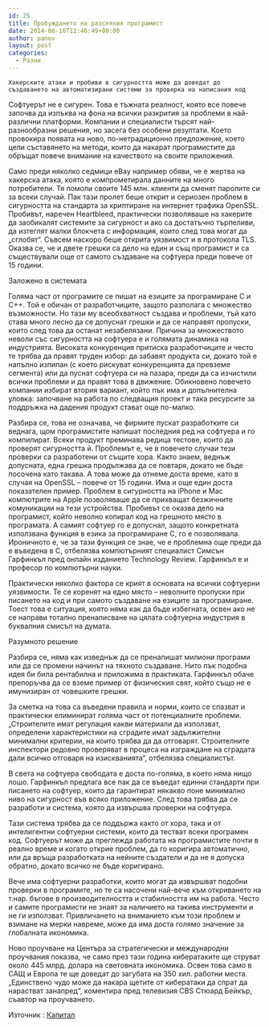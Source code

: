 ```yaml
---
id: 25
title: Пробуждането на разсеяния програмист
date: 2014-06-16T12:46:49+00:00
author: panev
layout: post
categories:
  - Разни
---
```

`Хакерските атаки и пробиви в сигурността може да доведат до създаването на автоматизирани системи за проверка на написания код`

Софтуерът не е сигурен. Това е тъжната реалност, която все повече започва да изпъква на фона на всички разкрития за проблеми в най-различни платформи. Компании и специалисти търсят най-разнообразни решения, но засега без особени резултати. Което провокира появата на ново, по-нетрадиционно предложение, което цели съставянето на методи, които да накарат програмистите да обръщат повече внимание на качеството на своите приложения.

Само преди няколко седмици еBay например обяви, че е жертва на хакерска атака, която е компрометирала данните на много потребители. Тя помоли своите 145 млн. клиенти да сменят паролите си за всеки случай. Пак тази пролет беше открит и сериозен проблем в сигурността на стандарта за криптиране на интернет трафика OpenSSL. Пробивът, наречен Heartbleed, практически позволяваше на хакерите да заобикалят системите за сигурност и ако са достатъчно търпеливи, да изтеглят малки блокчета с информация, които след това могат да &#8222;сглобят&#8220;. Съвсем наскоро беше открита уязвимост и в протокола TLS. Оказва се, че и двете грешки са дело на един и същ програмист и са съществували още от самото създаване на софтуера преди повече от 15 години.  
<!--more-->

Заложено в системата

Голяма част от програмите се пишат на езиците за програмиране C и C++. Той е обичан от разработчиците, защото разполага с множество възможности. Но тази му всеобхватност създава и проблеми, тъй като става много лесно да се допуснат грешки и да се направят пропуски, които след това да останат незабелязани. Причина за множеството неволи със сигурността на софтуера е и голямата динамика на индустрията. Високата конкуренция притиска разработчиците и често те трябва да правят труден избор: да забавят продукта си, докато той е напълно изпипан (с което рискуват конкуренцията да превземе сегмента) или да пуснат софтуера си на пазара, преди да са изчистили всички проблеми и да правят това в движение. Обикновено повечето компании избират втория вариант, който пък има и допълнителна уловка: започване на работа по следващия проект и така ресурсите за поддръжка на дадения продукт стават още по-малко.

Разбира се, това не означава, че фирмите пускат разработките си веднага, щом програмистите напишат последния ред на софтуера и го компилират. Всеки продукт преминава редица тестове, които да проверят сигурността й. Проблемът е, че в повечето случаи тези проверки са разработени от същите хора. Както знаем, веднъж допусната, една грешка продължава да се повтаря, докато не бъде посочена като такава. А това може да отнеме доста време, като в случая на OpenSSL &#8211; повече от 15 години. Има и още един доста показателен пример. Проблем в сигурността на iPhone и Mac компютрите на Apple позволяваше да се прихващат безжичните комуникации на тези устройства. Пробивът се оказва дело на програмист, който неволно копирал код на грешното място в програмата. А самият софтуер го е допуснал, защото конкретната използвана функция в езика за програмиране С, го е позволявала. Ироничното е, че за тази функция се знае, че е проблемна още преди да е въведена в C, отбелязва компютърният специалист Симсън Гарфинкъл пред онлайн изданието Technology Review. Гарфинкъл е и професор по компютърни науки.

Практически няколко фактора се крият в основата на всички софтуерни уязвимости. Те се коренят на едно място &#8211; неволните пропуски при писането на код и при самото създаване на езиците за програмиране. Тоест това е ситуация, която няма как да бъде избегната, освен ако не се направи тотално пренаписване на цялата софтуерна индустрия в буквалния смисъл на думата.

Разумното решение

Разбира се, няма как изведнъж да се пренапишат милиони програми или да се промени начинът на тяхното създаване. Нито пък подобна идея би била рентабилна и приложима в практиката. Гарфинкъл обаче препоръчва да се вземе пример от физическия свят, който също не е имунизиран от човешките грешки.

За сметка на това са въведени правила и норми, които се спазват и практически елиминират голяма част от потенциалните проблеми. &#8222;Строителите имат регулация какви материали да използват, определени характеристики на сградите имат задължителни минимални критерии, на които трябва да да отговарят. Строителните инспектори редовно проверяват в процеса на изграждане на сградата дали всичко отговаря на изискванията&#8220;, отбелязва специалистът.

В света на софтуера свободата е доста по-голяма, в което няма нищо лошо. Гарфинкъл предлага все пак да се въведат единни стандарти при писането на софтуер, които да гарантират някакво поне минимално ниво на сигурност във всяко приложение. След това трябва да се разработи и система, която да извършва проверки на софтуера.

Тази система трябва да се поддържа както от хора, така и от интелигентни софтуерни системи, които да тестват всеки програмен код. Софтуерът може да преглежда работата на програмистите почти в реално време и когато открие проблем, да го коригира автоматично, или да връща разработката на нейните създатели и да не я допуска обратно, докато всичко не бъде коригирано.

Вече има софтуерни разработки, които могат да извършват подобни проверки в програмите, но те са насочени най-вече към откриването на т.нар. бъгове в производителността и стабилността им на работа. Често и самите програмисти не знаят за наличието на такива инструменти и не ги използват. Привличането на вниманието към този проблем и взимане на мерки навреме, може да има доста голямо значение за глобалната икономика.

Ново проучване на Центъра за стратегически и международни проучвания показва, че само през тази година кибератаките ще струват около 445 млрд. долара на световната икономика. Освен това само в САЩ и Европа те ще доведат до загубата на 350 хил. работни места. &#8222;Единствено чудо може да накара щетите от кибератаки да спрат да нарастват занапред&#8220;, коментира пред телевизия CBS Стюард Бейкър, съавтор на проучването.

Източник : <a href="http://www.capital.bg/biznes/tehnologii_i_nauka/2014/06/13/2321605_probujdaneto_na_razseianiia_programist/" title="Капитал" target="_blank">Капитал</a>